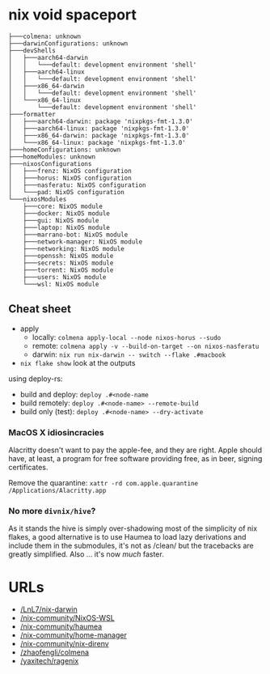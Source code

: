 # nix void spaceport

```
├───colmena: unknown
├───darwinConfigurations: unknown
├───devShells
│   ├───aarch64-darwin
│   │   └───default: development environment 'shell'
│   ├───aarch64-linux
│   │   └───default: development environment 'shell'
│   ├───x86_64-darwin
│   │   └───default: development environment 'shell'
│   └───x86_64-linux
│       └───default: development environment 'shell'
├───formatter
│   ├───aarch64-darwin: package 'nixpkgs-fmt-1.3.0'
│   ├───aarch64-linux: package 'nixpkgs-fmt-1.3.0'
│   ├───x86_64-darwin: package 'nixpkgs-fmt-1.3.0'
│   └───x86_64-linux: package 'nixpkgs-fmt-1.3.0'
├───homeConfigurations: unknown
├───homeModules: unknown
├───nixosConfigurations
│   ├───frenz: NixOS configuration
│   ├───horus: NixOS configuration
│   ├───nasferatu: NixOS configuration
│   └───pad: NixOS configuration
└───nixosModules
    ├───core: NixOS module
    ├───docker: NixOS module
    ├───gui: NixOS module
    ├───laptop: NixOS module
    ├───marrano-bot: NixOS module
    ├───network-manager: NixOS module
    ├───networking: NixOS module
    ├───openssh: NixOS module
    ├───secrets: NixOS module
    ├───torrent: NixOS module
    ├───users: NixOS module
    └───wsl: NixOS module
```

## Cheat sheet

- apply
  - locally: `colmena apply-local --node nixos-horus --sudo`
  - remote: `colmena apply -v --build-on-target --on nixos-nasferatu`
  - darwin: `nix run nix-darwin -- switch --flake .#macbook`
- `nix flake show` look at the outputs

using deploy-rs:

- build and deploy: `deploy .#<node-name` 
- build remotely: `deploy .#<node-name> --remote-build`
- build only (test): `deploy .#<node-name> --dry-activate`

### MacOS X idiosincracies

Alacritty doesn't want to pay the apple-fee, and they are right. Apple should
have, at least, a program for free software providing free, as in beer, signing
certificates.

Remove the quarantine: `xattr -rd com.apple.quarantine /Applications/Alacritty.app`

### No more `divnix/hive`?

As it stands the hive is simply over-shadowing most of the simplicity of nix
flakes, a good alternative is to use Haumea to load lazy derivations and include
them in the submodules, it's not as /clean/ but the tracebacks are greatly
simplified. Also ... it's now _much_ faster.

# URLs

- [/LnL7/nix-darwin](/LnL7/nix-darwin)
- [/nix-community/NixOS-WSL](/nix-community/NixOS-WSL)
- [/nix-community/haumea](/nix-community/haumea)
- [/nix-community/home-manager](/nix-community/home-manager)
- [/nix-community/nix-direnv](/nix-community/nix-direnv)
- [/zhaofengli/colmena](/zhaofengli/colmena)
- [/yaxitech/ragenix](/yaxitech/ragenix)
